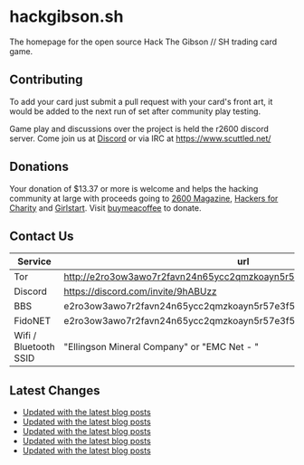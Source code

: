 # hackgibson.sh
The homepage for the open source Hack The Gibson // SH trading card game.


## Contributing

To add your card just submit a pull request with your card's front art, it would be added to the next run of set after community play testing.

Game play and discussions over the project is held the r2600 discord server. Come join us at [Discord](https://discord.com/invite/9hABUzz) or via IRC at https://www.scuttled.net/


## Donations

Your donation of $13.37 or more is welcome and helps the hacking community at large with proceeds going to [2600 Magazine](https://2600.com/), [Hackers for Charity](https://hackersforcharity.org) and [Girlstart](https://girlstart.org).  Visit [buymeacoffee](https://www.buymeacoffee.com/hackgibson.sh) to donate.


## Contact Us

Service | url
-|-
Tor | http://e2ro3ow3awo7r2favn24n65ycc2qmzkoayn5r57e3f56nvjwdcgg32ad.onion
Discord | https://discord.com/invite/9hABUzz
BBS | e2ro3ow3awo7r2favn24n65ycc2qmzkoayn5r57e3f56nvjwdcgg32ad.onion:23
FidoNET | e2ro3ow3awo7r2favn24n65ycc2qmzkoayn5r57e3f56nvjwdcgg32ad.onion:24554
Wifi / Bluetooth SSID | "Ellingson Mineral Company" or "EMC Net - <fidonet address>"

## Latest Changes
<!-- BLOG-POST-LIST:START -->
- [Updated with the latest blog posts](https://github.com/DFW2600/hackgibson.sh/commit/564f0375af6ec82337d59b52b240f041329542f0)
- [Updated with the latest blog posts](https://github.com/DFW2600/hackgibson.sh/commit/61941d4ecb6ed440de65e5ee495f6adc7911efe2)
- [Updated with the latest blog posts](https://github.com/DFW2600/hackgibson.sh/commit/af7b56020b3ef6b4278b0773c69243d9abb2e186)
- [Updated with the latest blog posts](https://github.com/DFW2600/hackgibson.sh/commit/aca7e0aeadd4c801aa7f52daea10f7c4a5300711)
- [Updated with the latest blog posts](https://github.com/DFW2600/hackgibson.sh/commit/1e85dc31b7418c5ebaf0ef508595e1edb91ebce0)
<!-- BLOG-POST-LIST:END -->
